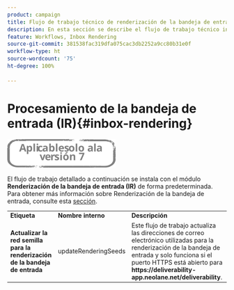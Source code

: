```yaml
---
product: campaign
title: Flujo de trabajo técnico de renderización de la bandeja de entrada
description: En esta sección se describe el flujo de trabajo técnico instalado con el paquete de renderización de la bandeja de entrada
feature: Workflows, Inbox Rendering
source-git-commit: 381538fac319dfa075cac3db2252a9cc80b31e0f
workflow-type: ht
source-wordcount: '75'
ht-degree: 100%

---
```



# Procesamiento de la bandeja de entrada (IR){#inbox-rendering}

![](../../assets/v7-only.svg)

El flujo de trabajo detallado a continuación se instala con el módulo **Renderización de la bandeja de entrada (IR)** de forma predeterminada. Para obtener más información sobre Renderización de la bandeja de entrada, consulte esta [sección](../../delivery/using/inbox-rendering.md).

<table> 
 <tbody> 
  <tr> 
   <td> <strong>Etiqueta</strong><br /> </td> 
   <td> <strong>Nombre interno</strong><br /> </td> 
   <td> <strong>Descripción</strong><br /> </td> 
  </tr> 
  <tr> 
   <td> <strong>Actualizar la red semilla para la renderización de la bandeja de entrada</strong><br /> </td> 
   <td> <span class="uicontrol">updateRenderingSeeds</span><br /> </td> 
   <td> Este flujo de trabajo actualiza las direcciones de correo electrónico utilizadas para la renderización de la bandeja de entrada y solo funciona si el puerto HTTPS está abierto para <strong>https://deliverability-app.neolane.net/deliverability</strong>.<br /> </td> 
  </tr> 
 </tbody> 
</table>


